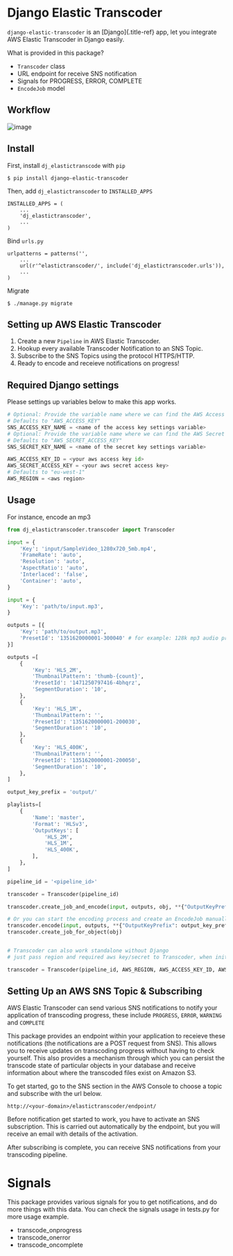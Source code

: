 Django Elastic Transcoder
=========================

`django-elastic-transcoder` is an [Django]{.title-ref} app, let you
integrate AWS Elastic Transcoder in Django easily.

What is provided in this package?

-   `Transcoder` class
-   URL endpoint for receive SNS notification
-   Signals for PROGRESS, ERROR, COMPLETE
-   `EncodeJob` model

Workflow
--------

![image]

Install
-------

First, install `dj_elastictranscode` with `pip`

``` {.sourceCode .sh}
$ pip install django-elastic-transcoder
```

Then, add `dj_elastictranscoder` to `INSTALLED_APPS`

``` {.sourceCode .python}
INSTALLED_APPS = (
    ...
    'dj_elastictranscoder',
    ...
)
```

Bind `urls.py`

``` {.sourceCode .python}
urlpatterns = patterns('',
    ...
    url(r'^elastictranscoder/', include('dj_elastictranscoder.urls')),
    ...
)
```

Migrate

``` {.sourceCode .sh}
$ ./manage.py migrate
```

Setting up AWS Elastic Transcoder
---------------------------------

1.  Create a new `Pipeline` in AWS Elastic Transcoder.
2.  Hookup every available Transcoder Notification to an SNS Topic.
3.  Subscribe to the SNS Topics using the protocol HTTPS/HTTP.
4.  Ready to encode and receieve notifications on progress!

Required Django settings
------------------------

Please settings up variables below to make this app works.

```python
# Optional: Provide the variable name where we can find the AWS Access Key
# Defaults to "AWS_ACCESS_KEY"
SNS_ACCESS_KEY_NAME = <name of the access key settings variable>
# Optional: Provide the variable name where we can find the AWS Secret Access Key
# Defaults to "AWS_SECRET_ACCESS_KEY"
SNS_SECRET_KEY_NAME = <name of the secret key settings variable>

AWS_ACCESS_KEY_ID = <your aws access key id>
AWS_SECRET_ACCESS_KEY = <your aws secret access key>
# Defaults to "eu-west-1"
AWS_REGION = <aws region>
```

Usage
-----

For instance, encode an mp3

```python
from dj_elastictranscoder.transcoder import Transcoder

input = {
    'Key': 'input/SampleVideo_1280x720_5mb.mp4', 
    'FrameRate': 'auto',
    'Resolution': 'auto',
    'AspectRatio': 'auto',
    'Interlaced': 'false',
    'Container': 'auto',
}

input = {
    'Key': 'path/to/input.mp3', 
}

outputs = [{
    'Key': 'path/to/output.mp3',
    'PresetId': '1351620000001-300040' # for example: 128k mp3 audio preset
}]

outputs =[
    {
        'Key': 'HLS_2M',
        'ThumbnailPattern': 'thumb-{count}',
        'PresetId': '1471250797416-4bhqrz',
        'SegmentDuration': '10',
    },
    {
        'Key': 'HLS_1M',
        'ThumbnailPattern': '',
        'PresetId': '1351620000001-200030',
        'SegmentDuration': '10',
    },
    {
        'Key': 'HLS_400K',
        'ThumbnailPattern': '',
        'PresetId': '1351620000001-200050',
        'SegmentDuration': '10',
    },
]

output_key_prefix = 'output/'

playlists=[
    {
        'Name': 'master',
        'Format': 'HLSv3',
        'OutputKeys': [
            'HLS_2M',
            'HLS_1M',
            'HLS_400K',
        ],
    },
]

pipeline_id = '<pipeline_id>'

transcoder = Transcoder(pipeline_id)

transcoder.create_job_and_encode(input, outputs, obj, **{"OutputKeyPrefix": output_key_prefix, "Playlists": playlists})

# Or you can start the encoding process and create an EncodeJob manually
transcoder.encode(input, outputs, **{"OutputKeyPrefix": output_key_prefix, "Playlists": playlists})
transcoder.create_job_for_object(obj)


# Transcoder can also work standalone without Django
# just pass region and required aws key/secret to Transcoder, when initiate

transcoder = Transcoder(pipeline_id, AWS_REGION, AWS_ACCESS_KEY_ID, AWS_SECRET_ACCESS_KEY)
```

Setting Up an AWS SNS Topic & Subscribing
-----------------------------------------

AWS Elastic Transcoder can send various SNS notifications to notify your application of transcoding progress, these include `PROGRESS`, `ERROR`, `WARNING` and `COMPLETE`

This package provides an endpoint within your application to receieve these notifications (the notifications are a POST request from SNS). This allows you to receive updates on transcoding progress without having to check yourself. This also provides a mechanism through which you can persist the transcode state of particular objects in your database and receive information about where the transcoded files exist on Amazon S3.

To get started, go to the SNS section in the AWS Console to choose a topic and subscribe with the url below.

`http://<your-domain>/elastictranscoder/endpoint/`

Before notification get started to work, you have to activate an SNS subscription. This is carried out automatically by the endpoint, but you will receive an email with details of the activation.

After subscribing is complete, you can receive SNS notifications from your transcoding pipeline.

Signals
=======

This package provides various signals for you to get notifications, and do more things with this data. You can check the signals usage in
tests.py for more usage example.

-   transcode\_onprogress
-   transcode\_onerror
-   transcode\_oncomplete

  [image]: https://github.com/StreetVoice/django-elastic-transcoder/blob/master/docs/images/workflow.jpg
